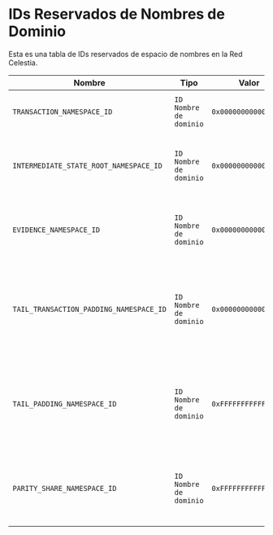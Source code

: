 # IDs Reservados de Nombres de Dominio

Esta es una tabla de IDs reservados de espacio de nombres en la Red Celestia.

<!-- markdownlint-disable MD013 -->
| Nombre                                  | Tipo                   | Valor                | Descripción                                                                                                       |
| --------------------------------------- | ---------------------- | -------------------- | ----------------------------------------------------------------------------------------------------------------- |
| `TRANSACTION_NAMESPACE_ID`              | `ID Nombre de dominio` | `0x0000000000000001` | Transacciones: solicitudes que modifican el estado.                                                               |
| `INTERMEDIATE_STATE_ROOT_NAMESPACE_ID`  | `ID Nombre de dominio` | `0x0000000000000002` | Raíces de estado intermedias, comprometidas tras cada transacción.                                                |
| `EVIDENCE_NAMESPACE_ID`                 | `ID Nombre de dominio` | `0x0000000000000003` | Conocimiento: pruebas de fraude u otra prueba de acción de corte.                                                 |
| `TAIL_TRANSACTION_PADDING_NAMESPACE_ID` | `ID Nombre de dominio` | `0x00000000000000FF` | Relleno de cola para las transacciones: relleno después de todas las transacciones pero antes de los mensajes.    |
| `TAIL_PADDING_NAMESPACE_ID`             | `ID Nombre de dominio` | `0xFFFFFFFFFFFFFFFE` | Relleno de cola para mensajes: relleno después de todos los mensajes para rellenar el recuadro de datos original. |
| `PARITY_SHARE_NAMESPACE_ID`             | `ID Nombre de dominio` | `0xFFFFFFFFFFFFFFFF` | Paridad de acciones: acciones extendidas en la matriz de datos disponible.                                        |
<!-- markdownlint-enable MD013 -->
